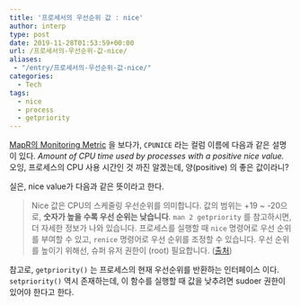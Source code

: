 ```yaml
---
title: '프로세서의 우선순위 값 : nice'
author: interp
type: post
date: 2019-11-28T01:53:59+00:00
url: /프로세서의-우선순위-값-nice/
aliases:
 - "/entry/프로세서의-우선순위-값-nice/"
categories:
  - Tech
tags:
  - nice
  - process
  - getpriority
---
```

[MapR의 Monitoring Metric][1] 을 보다가, `CPUNICE` 라는 컬럼 이름에 다음과 같은 설명이 있다. _Amount of CPU time used by processes with a positive nice value._ 오잉, 프로세스의 CPU 사용 시간인 것 까진 알겠는데, 양(positive) 의 좋은 값이라니? 

실은, nice value가 다음과 같은 뜻이라고 한다.

> Nice 값은 CPU의 스케줄링 우선순위를 의미합니다. 값의 범위는 +19 ~ -20으로, **숫자가 높을 수록 우선 순위는 낮습니다**. `man 2 getpriority` 를 참고하시면, 더 자세한 정보가 나와 있습니다. 프로세스를 실행할 때 `nice` 명령어로 우선 순위를 부여할 수 있고, `renice` 명령어로 우선 순위를 조정할 수 있습니다. 우선 순위를 높이기 위해선, 슈퍼 유저 권한이 (root) 필요합니다. ([출처][2])

참고로, `getpriority()` 는 프로세스의 현재 우선순위를 반환하는 인터페이스 이다. `setpriority()` 역시 존재하는데, 이 함수를 실행할 때 값을 낮추려면 sudoer 권한이 있어야 한다고 한다.

 [1]: http://doc.mapr.com/display/MapR/node+metrics#nodemetrics-colnames
 [2]: http://serverfault.com/questions/116950/what-does-nice-mean-on-cpu-utilization-graphs
